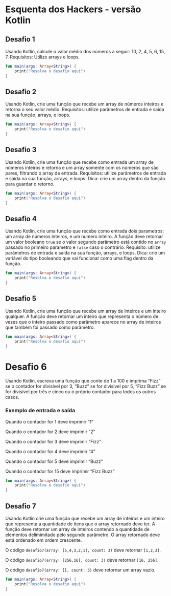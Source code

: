 # Esquenta dos Hackers - versão Kotlin

## Desafio 1
Usando Kotlin, calcule o valor médio dos números a seguir: 10, 2, 4, 5, 6, 15, 7. Requisitos: Utilize arrays e loops.

```kotlin runnable
fun main(args: Array<String>) {
    print("Resolva o desafio aqui")
}
```

## Desafio 2
Usando Kotlin, crie uma função que recebe um array de números inteiros e retorna o seu valor médio. 
Requisitos: utilize parâmetros de entrada e saída na sua função, arrays, e loops.

```kotlin runnable
fun main(args: Array<String>) {
    print("Resolva o desafio aqui")
}
```

## Desafio 3
Usando Kotlin, crie uma função que recebe como entrada um array de números inteiros e retorna e um array somente com os números que são pares, filtrando o array de entrada. 
Requisitos: utilize parâmetros de entrada e saída na sua função, arrays, e loops. Dica: crie um array dentro da função para guardar o retorno.

```kotlin runnable
fun main(args: Array<String>) {
    print("Resolva o desafio aqui")
}
```

## Desafio 4
Usando Kotlin, crie uma função que recebe como entrada dois parametros: um array de números inteiros, e um numero inteiro. 
A função deve retornar um valor booleano ```true``` se o valor segundo parâmetro está contido no ```array``` passado no primeiro parametro e ```false``` caso o contrário. 
Requisito: utilize parâmetros de entrada e saída na sua função, arrays, e loops. 
Dica: crie um variável do tipo booleando que vai funcionar como uma flag dentro da função.

```kotlin runnable
fun main(args: Array<String>) {
    print("Resolva o desafio aqui")
}
```

## Desafio 5
Usando Kotlin, crie uma função que recebe um array de inteiros e um inteiro qualquer. 
A função deve retornar um inteiro que representa o número de vezes que o inteiro passado como parâmetro aparece no array de inteiros que também foi passado como parâmetro.

```kotlin runnable
fun main(args: Array<String>) {
    print("Resolva o desafio aqui")
}
```

# Desafio 6
Usando Kotlin, escreva uma função que conte de 1 a 100 e imprima “Fizz” se o contador for divisível por 3, “Buzz” se for divisível por 5, “Fizz Buzz” se for divisível por três e cinco ou o próprio contador para todos os outros casos.

### Exemplo de entrada e saída

Quando o contador for 1 deve imprimir “1”

Quando o contador for 2 deve imprimir “2”

Quando o contador for 3 deve imprimir “Fizz”

Quando o contador for 4 deve imprimir “4”

Quando o contador for 5 deve imprimir “Buzz”

Quando o contador for 15 deve imprimir “Fizz Buzz”

```kotlin runnable
fun main(args: Array<String>) {
    print("Resolva o desafio aqui")
}
```

## Desafio 7
Usando Kotlin crie uma função que recebe um array de inteiros e um inteiro que representa a quantidade de itens que o array retornado deve ter. 
A função deve retornar um array de inteiros contendo a quantidade de elementos delimimitado pelo segundo parâmetro. 
O array retornado deve está ordenado em ordem crescente.

O código ```desafio7(array: [5,4,3,2,1], count: 3)``` deve retornar ```[1,2,3]```.

O código ```desafio7(array: [256,16], count: 3)``` deve retornar ```[16, 256]```.

O código ```desafio7(array: [], count: 3)``` deve retornar um array vazio.

```kotlin runnable
fun main(args: Array<String>) {
    print("Resolva o desafio aqui")
}
```
